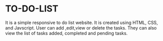 # TO-DO-LIST
It is a simple responsive to do list website. It is created using HTML, CSS, and Javscript.
User can add ,edit,view or delete the tasks.
They can also view the list of tasks added, completed and pending tasks.
